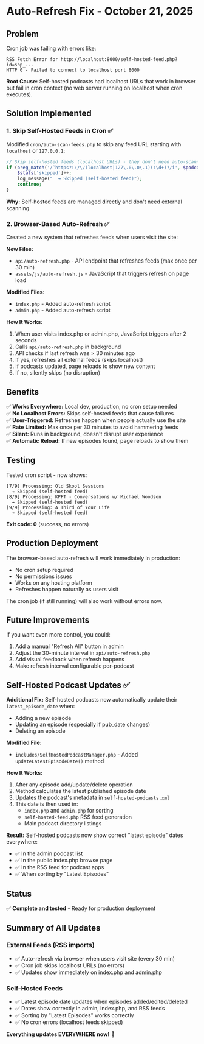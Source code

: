# Auto-Refresh Fix - October 21, 2025

## Problem
Cron job was failing with errors like:
```
RSS Fetch Error for http://localhost:8000/self-hosted-feed.php?id=shp_...
HTTP 0 - Failed to connect to localhost port 8000
```

**Root Cause:** Self-hosted podcasts had localhost URLs that work in browser but fail in cron context (no web server running on localhost when cron executes).

## Solution Implemented

### 1. **Skip Self-Hosted Feeds in Cron** ✅
Modified `cron/auto-scan-feeds.php` to skip any feed URL starting with `localhost` or `127.0.0.1`:

```php
// Skip self-hosted feeds (localhost URLs) - they don't need auto-scanning
if (preg_match('/^https?:\/\/(localhost|127\.0\.0\.1)(:\d+)?/i', $podcast['feed_url'])) {
    $stats['skipped']++;
    log_message("  → Skipped (self-hosted feed)");
    continue;
}
```

**Why:** Self-hosted feeds are managed directly and don't need external scanning.

### 2. **Browser-Based Auto-Refresh** ✅
Created a new system that refreshes feeds when users visit the site:

**New Files:**
- `api/auto-refresh.php` - API endpoint that refreshes feeds (max once per 30 min)
- `assets/js/auto-refresh.js` - JavaScript that triggers refresh on page load

**Modified Files:**
- `index.php` - Added auto-refresh script
- `admin.php` - Added auto-refresh script

**How It Works:**
1. When user visits index.php or admin.php, JavaScript triggers after 2 seconds
2. Calls `api/auto-refresh.php` in background
3. API checks if last refresh was > 30 minutes ago
4. If yes, refreshes all external feeds (skips localhost)
5. If podcasts updated, page reloads to show new content
6. If no, silently skips (no disruption)

## Benefits

✅ **Works Everywhere:** Local dev, production, no cron setup needed  
✅ **No Localhost Errors:** Skips self-hosted feeds that cause failures  
✅ **User-Triggered:** Refreshes happen when people actually use the site  
✅ **Rate Limited:** Max once per 30 minutes to avoid hammering feeds  
✅ **Silent:** Runs in background, doesn't disrupt user experience  
✅ **Automatic Reload:** If new episodes found, page reloads to show them  

## Testing

Tested cron script - now shows:
```
[7/9] Processing: Old Skool Sessions
  → Skipped (self-hosted feed)
[8/9] Processing: KPFT - Conversations w/ Michael Woodson
  → Skipped (self-hosted feed)
[9/9] Processing: A Third of Your Life
  → Skipped (self-hosted feed)
```

**Exit code: 0** (success, no errors)

## Production Deployment

The browser-based auto-refresh will work immediately in production:
- No cron setup required
- No permissions issues
- Works on any hosting platform
- Refreshes happen naturally as users visit

The cron job (if still running) will also work without errors now.

## Future Improvements

If you want even more control, you could:
1. Add a manual "Refresh All" button in admin
2. Adjust the 30-minute interval in `api/auto-refresh.php`
3. Add visual feedback when refresh happens
4. Make refresh interval configurable per-podcast

## Self-Hosted Podcast Updates ✅

**Additional Fix:** Self-hosted podcasts now automatically update their `latest_episode_date` when:
- Adding a new episode
- Updating an episode (especially if pub_date changes)
- Deleting an episode

**Modified File:**
- `includes/SelfHostedPodcastManager.php` - Added `updateLatestEpisodeDate()` method

**How It Works:**
1. After any episode add/update/delete operation
2. Method calculates the latest published episode date
3. Updates the podcast's metadata in `self-hosted-podcasts.xml`
4. This date is then used in:
   - `index.php` and `admin.php` for sorting
   - `self-hosted-feed.php` RSS feed generation
   - Main podcast directory listings

**Result:** Self-hosted podcasts now show correct "latest episode" dates everywhere:
- ✅ In the admin podcast list
- ✅ In the public index.php browse page
- ✅ In the RSS feed for podcast apps
- ✅ When sorting by "Latest Episodes"

## Status
✅ **Complete and tested** - Ready for production deployment

## Summary of All Updates

### External Feeds (RSS imports)
- ✅ Auto-refresh via browser when users visit site (every 30 min)
- ✅ Cron job skips localhost URLs (no errors)
- ✅ Updates show immediately on index.php and admin.php

### Self-Hosted Feeds
- ✅ Latest episode date updates when episodes added/edited/deleted
- ✅ Dates show correctly in admin, index.php, and RSS feeds
- ✅ Sorting by "Latest Episodes" works correctly
- ✅ No cron errors (localhost feeds skipped)

**Everything updates EVERYWHERE now!** 🎉
